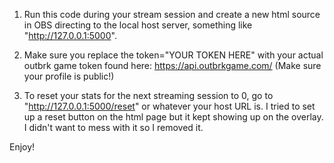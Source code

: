 1. Run this code during your stream session and create a new html source in OBS directing to the local host server, something like "http://127.0.0.1:5000".
   
2. Make sure you replace the token="YOUR TOKEN HERE" with your actual outbrk game token found here: https://api.outbrkgame.com/ (Make sure your profile is public!)

3. To reset your stats for the next streaming session to 0, go to "http://127.0.0.1:5000/reset" or whatever your host URL is. I tried to set up a reset button on the html page but it kept showing up on the overlay. I didn't want to mess with it so I removed it.

Enjoy!
